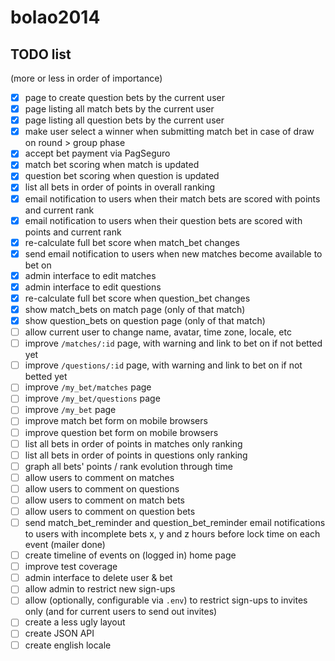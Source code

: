 # bolao2014

## TODO list

(more or less in order of importance)

- [x] page to create question bets by the current user
- [x] page listing all match bets by the current user
- [x] page listing all question bets by the current user
- [x] make user select a winner when submitting match bet in case of draw on round > group phase
- [x] accept bet payment via PagSeguro
- [x] match bet scoring when match is updated
- [x] question bet scoring when question is updated
- [x] list all bets in order of points in overall ranking
- [x] email notification to users when their match bets are scored with points and current rank
- [x] email notification to users when their question bets are scored with points and current rank
- [x] re-calculate full bet score when match_bet changes
- [x] send email notification to users when new matches become available to bet on
- [x] admin interface to edit matches
- [x] admin interface to edit questions
- [x] re-calculate full bet score when question_bet changes
- [x] show match_bets on match page (only of that match)
- [x] show question_bets on question page (only of that match)
- [ ] allow current user to change name, avatar, time zone, locale, etc
- [ ] improve `/matches/:id` page, with warning and link to bet on if not betted yet
- [ ] improve `/questions/:id` page, with warning and link to bet on if not betted yet
- [ ] improve `/my_bet/matches` page
- [ ] improve `/my_bet/questions` page
- [ ] improve `/my_bet` page
- [ ] improve match bet form on mobile browsers
- [ ] improve question bet form on mobile browsers
- [ ] list all bets in order of points in matches only ranking
- [ ] list all bets in order of points in questions only ranking
- [ ] graph all bets' points / rank evolution through time
- [ ] allow users to comment on matches
- [ ] allow users to comment on questions
- [ ] allow users to comment on match bets
- [ ] allow users to comment on question bets
- [ ] send match_bet_reminder and question_bet_reminder email notifications to users with incomplete bets x, y and z hours before lock time on each event (mailer done)
- [ ] create timeline of events on (logged in) home page
- [ ] improve test coverage
- [ ] admin interface to delete user & bet
- [ ] allow admin to restrict new sign-ups
- [ ] allow (optionally, configurable via `.env`) to restrict sign-ups to invites only (and for current users to send out invites)
- [ ] create a less ugly layout
- [ ] create JSON API
- [ ] create english locale
